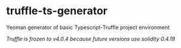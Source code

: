 # truffle-ts-generator

Yeoman generator of basic Typescript-Truffle project environment


*Truffle is frozen to v4.0.4 because future versions use solidity 0.4.19*
